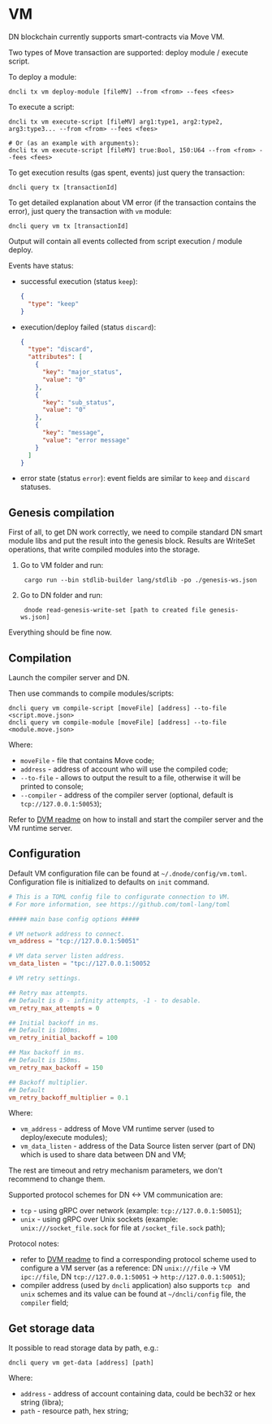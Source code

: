 # VM

DN blockchain currently supports smart-contracts via Move VM.

Two types of Move transaction are supported: deploy module / execute script.

To deploy a module:

    dncli tx vm deploy-module [fileMV] --from <from> --fees <fees>
    
To execute a script:

    dncli tx vm execute-script [fileMV] arg1:type1, arg2:type2, arg3:type3... --from <from> --fees <fees>
    
    # Or (as an example with arguments):
    dncli tx vm execute-script [fileMV] true:Bool, 150:U64 --from <from> --fees <fees>
    
To get execution results (gas spent, events) just query the transaction:

    dncli query tx [transactionId]

To get detailed explanation about VM error (if the transaction contains the error), just query the transaction with `vm` module:

    dncli query vm tx [transactionId]

Output will contain all events collected from script execution / module deploy.

Events have status:
* successful execution (status `keep`):

    ```json
    {
      "type": "keep"
    }
    ```
  
* execution/deploy failed (status `discard`):

    ```json
    {
      "type": "discard",
      "attributes": [
        {
          "key": "major_status",
          "value": "0"
        },
        {
          "key": "sub_status",
          "value": "0"
        },
        {
          "key": "message",
          "value": "error message"
        }
      ]
    }
    ```
  
* error state (status `error`): event fields are similar to `keep` and `discard` statuses.

## Genesis compilation

First of all, to get DN work correctly, we need to compile standard DN smart module libs
and put the result into the genesis block.
Results are WriteSet operations, that write compiled modules into the storage.

1. Go to VM folder and run:

        cargo run --bin stdlib-builder lang/stdlib -po ./genesis-ws.json

2. Go to DN folder and run:

        dnode read-genesis-write-set [path to created file genesis-ws.json]

Everything should be fine now.

## Compilation

Launch the compiler server and DN.

Then use commands to compile modules/scripts:

    dncli query vm compile-script [moveFile] [address] --to-file <script.move.json>
    dncli query vm compile-module [moveFile] [address] --to-file <module.move.json>  

Where:
 * `moveFile` - file that contains Move code;
 * `address` - address of account who will use the compiled code;
 * `--to-file` - allows to output the result to a file, otherwise it will be printed to console;
 * `--compiler` - address of the compiler server (optional, default is `tcp://127.0.0.1:50053`);

Refer to [DVM readme](https://github.com/dfinance/dvm/blob/master/README.md) on how to install and start the compiler
server and the VM runtime server.

## Configuration

Default VM configuration file can be found at `~/.dnode/config/vm.toml`.
Configuration file is initialized to defaults on `init` command.

```toml
# This is a TOML config file to configurate connection to VM.
# For more information, see https://github.com/toml-lang/toml

##### main base config options #####

# VM network address to connect.
vm_address = "tcp://127.0.0.1:50051"

# VM data server listen address.
vm_data_listen = "tpc://127.0.0.1:50052

# VM retry settings.

## Retry max attempts.
## Default is 0 - infinity attempts, -1 - to desable.
vm_retry_max_attempts = 0

## Initial backoff in ms.
## Default is 100ms.
vm_retry_initial_backoff = 100

## Max backoff in ms.
## Default is 150ms.
vm_retry_max_backoff = 150

## Backoff multiplier.
## Default 
vm_retry_backoff_multiplier = 0.1
```

Where:

* `vm_address` - address of Move VM runtime server (used to deploy/execute modules);
* `vm_data_listen` - address of the Data Source listen server (part of DN) which is used to share data between DN and VM;

The rest are timeout and retry mechanism parameters, we don't recommend to change them.

Supported protocol schemes for DN <-> VM communication are:
* `tcp` - using gRPC over network (example: `tcp://127.0.0.1:50051`);
* `unix` - using gRPC over Unix sockets (example: `unix:///socket_file.sock` for file at `/socket_file.sock` path);

Protocol notes:
*  refer to [DVM readme](https://github.com/dfinance/dvm/blob/master/README.md) to find a corresponding protocol scheme
used to configure a VM server (as a reference: DN `unix:///file` -> VM `ipc://file`,
DN `tcp://127.0.0.1:50051` -> `http://127.0.0.1:50051`);
* compiler address (used by `dncli` application) also supports `tcp ` and `unix` schemes and
its value can be found at `~/dncli/config` file, the `compiler` field;

## Get storage data

It possible to read storage data by path, e.g.:

    dncli query vm get-data [address] [path]

Where:
 * `address` - address of account containing data, could be bech32 or hex string (libra);
 * `path` - resource path, hex string;
